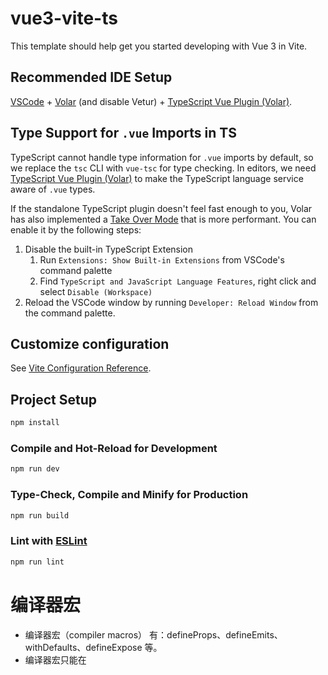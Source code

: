 # vue3-vite-ts

This template should help get you started developing with Vue 3 in Vite.

## Recommended IDE Setup

[VSCode](https://code.visualstudio.com/) + [Volar](https://marketplace.visualstudio.com/items?itemName=Vue.volar) (and disable Vetur) + [TypeScript Vue Plugin (Volar)](https://marketplace.visualstudio.com/items?itemName=Vue.vscode-typescript-vue-plugin).

## Type Support for `.vue` Imports in TS

TypeScript cannot handle type information for `.vue` imports by default, so we replace the `tsc` CLI with `vue-tsc` for type checking. In editors, we need [TypeScript Vue Plugin (Volar)](https://marketplace.visualstudio.com/items?itemName=Vue.vscode-typescript-vue-plugin) to make the TypeScript language service aware of `.vue` types.

If the standalone TypeScript plugin doesn't feel fast enough to you, Volar has also implemented a [Take Over Mode](https://github.com/johnsoncodehk/volar/discussions/471#discussioncomment-1361669) that is more performant. You can enable it by the following steps:

1. Disable the built-in TypeScript Extension
    1) Run `Extensions: Show Built-in Extensions` from VSCode's command palette
    2) Find `TypeScript and JavaScript Language Features`, right click and select `Disable (Workspace)`
2. Reload the VSCode window by running `Developer: Reload Window` from the command palette.

## Customize configuration

See [Vite Configuration Reference](https://vitejs.dev/config/).

## Project Setup

```sh
npm install
```

### Compile and Hot-Reload for Development

```sh
npm run dev
```

### Type-Check, Compile and Minify for Production

```sh
npm run build
```

### Lint with [ESLint](https://eslint.org/)

```sh
npm run lint
```

# 编译器宏
- 编译器宏（compiler macros） 有：defineProps、defineEmits、withDefaults、defineExpose 等。
- 编译器宏只能在 <script setup>  块中使用，不需要被导入，并且会在处理 <script setup> 块时被一同编译掉。
- 编译器宏必须在 <script setup>  的顶层使用，不可以在 <script setup>  的局部变量中引用。
- 不要定义和 props 的属性同名的顶层变量，因为编译器宏会覆盖这些变量。

# defineExpose
- 在 Vue3 中，默认不会暴露任何在 <script setup>  中声明的绑定，即不能通过模板 ref  获取到组件实例声明的绑定。
- Vue3 提供了 defineExpose 编译器宏，可以显式地暴露需要暴露的组件中声明的变量和方法。


# 辅助函数
- 在 <script setup> 中常用的辅助函数hooks api，主要有：useAttrs、useSlots、useCssModule
- 模板中使用 $attrs 来访问 attrs 数据，与 Vue2 相比，Vue3 的 $attrs 还包含了 class 和 style 属性。
- 在 <script setup> 中使用 useAttrs 函数获取 attrs 数据

















